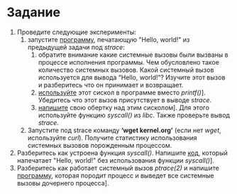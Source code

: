 # Задание
1. Проведите следующие эксперименты:
    1. запустите [программу](https://github.com/llirik42/NSU-Education/tree/main/OS/SystemCalls/src/1.i.a), печатающую "Hello, world!" из предыдущей задачи под *strace*:
        1. обратите внимание какие системные вызовы были вызваны в процессе исполнения программы. Чем обусловлено такое количество системных вызовов. Какой системный вызов используется для вывода “Hello, world!”? Изучите этот вызов и разберитесь что он принимает и возвращает.
        2. [используйте](https://github.com/llirik42/NSU-Education/tree/main/OS/SystemCalls/src/1.i.b) этот сискол в программе вместо *printf()*]. Убедитесь что этот вызов присутствует в выводе *strace*.
        3. [напишите](https://github.com/llirik42/NSU-Education/tree/main/OS/SystemCalls/src/1.i.c) свою обертку над этим сисколом]. Для этого используйте функцию *syscall()* из *libc*. Также проверьте вывод *strace*.
    2. Запустите под strace команду **‘wget kernel.org’** (если нет *wget*, используйте *curl*). Получите статистику использования системных вызовов порожденным процессом.
2. Разберитесь как устроена функция *syscall()*. Напишите [код](https://github.com/llirik42/NSU-Education/tree/main/OS/SystemCalls/src/2), который напечатает "Hello, world!" без использования функции *syscall()*].
3. Разберитесь как работает системный вызов *ptrace(2)* и напишите [программу](https://github.com/llirik42/NSU-Education/tree/main/OS/SystemCalls/src/3), которая породит процесс и выведет все системные вызовы дочернего процесса].